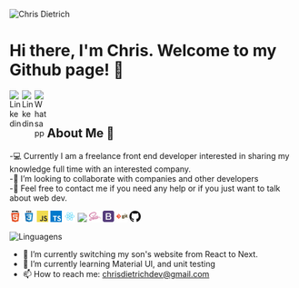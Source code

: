 

![Chris Dietrich](https://user-images.githubusercontent.com/70533870/132566809-f6f4f632-0b85-411f-a63d-482dffb16f72.png)


# Hi there, I'm Chris. Welcome to my Github page! 👋

<a href="https://www.linkedin.com/search/results/all/?keywords=christopher%20dietrich&origin=RICH_QUERY_SUGGESTION&position=0&searchId=fed1d267-d159-4ae5-8974-4c2c864f3ab9&sid=tR!">
  <img align="left" alt="Linkedin" width="22px" src="https://cdn.jsdelivr.net/npm/simple-icons@v3/icons/linkedin.svg" />
</a>
<a href="https://mail.google.com/mail/u/1/#inbox?compose=new">
  <img align="left" alt="Linkedin" width="22px" src="https://cdn.jsdelivr.net/npm/simple-icons@v3/icons/gmail.svg" />
</a>
<a target="_blank" href="https://api.whatsapp.com/send?phone=14436083258">
  <img align="left" alt="Whatsapp" width="22px" src="https://cdn.jsdelivr.net/npm/simple-icons@v3/icons/whatsapp.svg" />
</a>

<br/>
<br/>

## About Me 🚀

-💻 Currently I am a freelance front end developer interested in sharing my knowledge full time with an interested company.<br/> 
-👯 I’m looking to collaborate with companies and other developers <br/>
-💬 Feel free to contact me if you need any help or if you just want to talk about web dev.

<code><img height="20" src="https://raw.githubusercontent.com/github/explore/80688e429a7d4ef2fca1e82350fe8e3517d3494d/topics/html/html.png"></code>
<code><img height="20" src="https://raw.githubusercontent.com/github/explore/80688e429a7d4ef2fca1e82350fe8e3517d3494d/topics/css/css.png"></code>
<code><img height="20" src="https://raw.githubusercontent.com/github/explore/80688e429a7d4ef2fca1e82350fe8e3517d3494d/topics/javascript/javascript.png"></code>
<code><img height="20" src="https://raw.githubusercontent.com/github/explore/80688e429a7d4ef2fca1e82350fe8e3517d3494d/topics/typescript/typescript.png"></code>
<code><img height="20" src="https://raw.githubusercontent.com/github/explore/80688e429a7d4ef2fca1e82350fe8e3517d3494d/topics/react/react.png"></code>
<code><img height="20" src="https://www.google.com/imgres?imgurl=https%3A%2F%2Fstatic-00.iconduck.com%2Fassets.00%2Fnext-js-icon-512x512-zuauazrk.png&imgrefurl=https%3A%2F%2Ficonduck.com%2Ficons%2F11295%2Fnext-js&tbnid=c9mZKH8O855nYM&vet=12ahUKEwj0w-3FzbP8AhUzeDABHf0fBg0QMygAegUIARC8AQ..i&docid=3LREy_izk5fyWM&w=512&h=512&q=next%20js&hl=en&ved=2ahUKEwj0w-3FzbP8AhUzeDABHf0fBg0QMygAegUIARC8AQ"></code>
<code><img height="20" src="https://raw.githubusercontent.com/github/explore/80688e429a7d4ef2fca1e82350fe8e3517d3494d/topics/sass/sass.png"></code>
<code><img height="20" src="https://raw.githubusercontent.com/github/explore/80688e429a7d4ef2fca1e82350fe8e3517d3494d/topics/bootstrap/bootstrap.png"></code>
<code><img height="20" src="https://raw.githubusercontent.com/github/explore/80688e429a7d4ef2fca1e82350fe8e3517d3494d/topics/git/git.png"></code>
<code><img height="20" src="https://raw.githubusercontent.com/github/explore/78df643247d429f6cc873026c0622819ad797942/topics/github/github.png" />
</code>






![Linguagens](https://github-readme-stats.vercel.app/api/top-langs/?username=chrisdietrich405&layout=compact)



- 🔭 I’m currently switching my son's website from React to Next. 
- 🌱 I’m currently learning Material UI, and unit testing
- 📫 How to reach me: chrisdietrichdev@gmail.com

